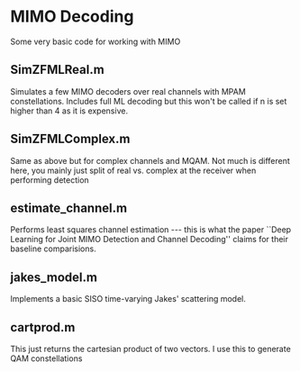 # MIMO Decoding

Some very basic code for working with MIMO

## SimZFMLReal.m

Simulates a few MIMO decoders over real channels with MPAM constellations.
Includes full ML decoding but this won't be called if n is set higher than
4 as it is expensive.

## SimZFMLComplex.m

Same as above but for complex channels and MQAM.  Not much is different here,
you mainly just split of real vs. complex at the receiver when performing
detection

## estimate_channel.m

Performs least squares channel estimation --- this is what the paper 
``Deep Learning for Joint MIMO Detection and Channel Decoding'' claims for their 
baseline comparisions.

## jakes_model.m

Implements a basic SISO time-varying Jakes' scattering model. 

## cartprod.m

This just returns the cartesian product of two vectors.  I use this to generate
QAM constellations
